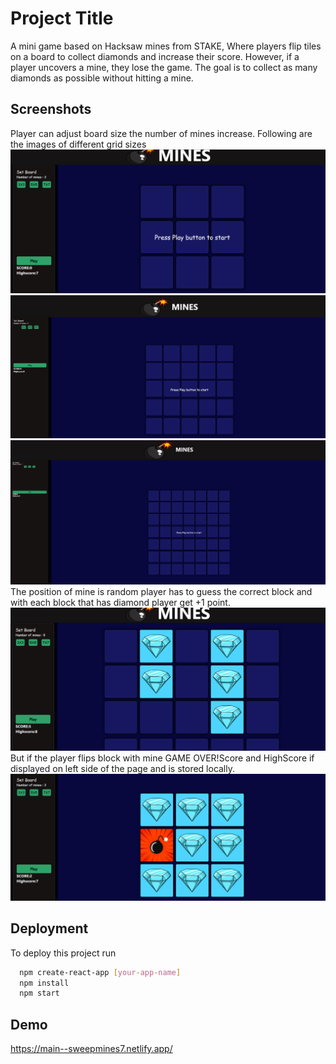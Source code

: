 
# Project Title

A mini game based on Hacksaw mines from STAKE,
Where players flip tiles on a board to collect diamonds and increase their score. However, if a player uncovers a mine, they lose the game. The goal is to collect as many diamonds as possible without hitting a mine.

## Screenshots
Player can adjust board size the number of mines increase.
Following are the images of different grid sizes
![App Screenshot](./screenshots/s1.png)
![App Screenshot](./screenshots/s2.png)
![App Screenshot](./screenshots/s3.png)
The position of mine is random player has to guess the correct block and with each block that has diamond player get +1 point.
![App Screenshot](./screenshots/s4.png)
But if the player flips block with mine GAME OVER!Score and HighScore if displayed on left side of the page and is stored locally.
 ![App Screenshot](./screenshots/s5.png)


## Deployment

To deploy this project run

```bash
  npm create-react-app [your-app-name]
  npm install 
  npm start
```


## Demo
https://main--sweepmines7.netlify.app/